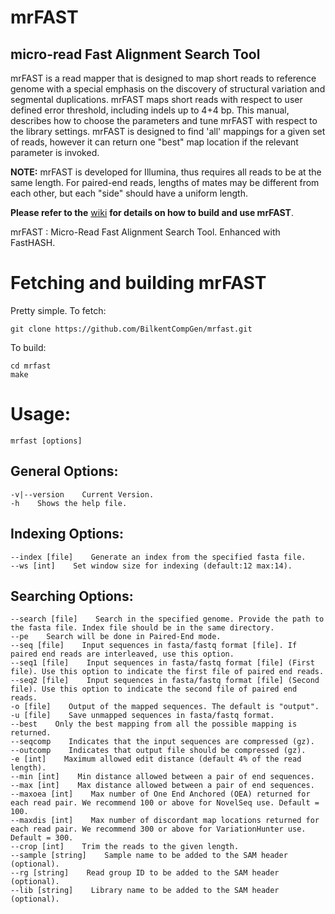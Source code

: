 # mrFAST

## micro-read Fast Alignment Search Tool

mrFAST is a read mapper that is designed to map short reads to reference genome with a special emphasis on the discovery of structural variation and segmental duplications. mrFAST maps short reads with respect to user defined error threshold, including indels up to 4+4 bp. This manual, describes how to choose the parameters and tune mrFAST with respect to the library settings. mrFAST is designed to find 'all'  mappings for a given set of reads, however it can return one "best" map location if the relevant parameter is invoked.

**NOTE:** mrFAST is developed for Illumina, thus requires all reads to be at the same length. For paired-end reads, lengths of mates may be different from each other, but each "side" should have a uniform length.

**Please refer to the** [wiki](https://github.com/BilkentCompGen/mrfast/wiki) **for details on how to build and use mrFAST**.

mrFAST : Micro-Read Fast Alignment Search Tool. Enhanced with FastHASH.

# Fetching and building mrFAST

Pretty simple. To fetch:

	git clone https://github.com/BilkentCompGen/mrfast.git

To build:

	cd mrfast
	make

# Usage:

	mrfast [options]

## General Options:  
	-v|--version    Current Version.  
	-h    Shows the help file.  


## Indexing Options:
	--index [file]    Generate an index from the specified fasta file.   
	--ws [int]    Set window size for indexing (default:12 max:14).  


## Searching Options:
	--search [file]    Search in the specified genome. Provide the path to the fasta file. Index file should be in the same directory.  
	--pe    Search will be done in Paired-End mode.  
	--seq [file]    Input sequences in fasta/fastq format [file]. If paired end reads are interleaved, use this option.  
	--seq1 [file]    Input sequences in fasta/fastq format [file] (First file). Use this option to indicate the first file of paired end reads.   
	--seq2 [file]    Input sequences in fasta/fastq format [file] (Second file). Use this option to indicate the second file of paired end reads.    
	-o [file]    Output of the mapped sequences. The default is "output".  
	-u [file]    Save unmapped sequences in fasta/fastq format.  
	--best    Only the best mapping from all the possible mapping is returned.  
	--seqcomp    Indicates that the input sequences are compressed (gz).  
	--outcomp    Indicates that output file should be compressed (gz).  
	-e [int]    Maximum allowed edit distance (default 4% of the read length).  
	--min [int]    Min distance allowed between a pair of end sequences.  
	--max [int]    Max distance allowed between a pair of end sequences.  
	--maxoea [int]    Max number of One End Anchored (OEA) returned for each read pair. We recommend 100 or above for NovelSeq use. Default = 100.	
	--maxdis [int]    Max number of discordant map locations returned for each read pair. We recommend 300 or above for VariationHunter use. Default = 300.  
	--crop [int]    Trim the reads to the given length.  
	--sample [string]    Sample name to be added to the SAM header (optional).  
	--rg [string]    Read group ID to be added to the SAM header (optional).  
	--lib [string]    Library name to be added to the SAM header (optional).  


